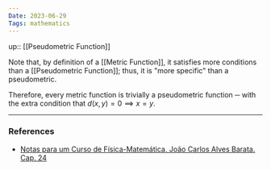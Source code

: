 ```yaml
---
Date: 2023-06-29
Tags: mathematics
---
```

up:: [[Pseudometric Function]]

Note that, by definition of a [[Metric Function]], it satisfies more conditions than a [[Pseudometric Function]]; thus, it is "more specific" than a pseudometric.

Therefore, every metric function is trivially a pseudometric function ─ with the extra condition that $d(x, y) = 0 \implies x = y$.

---
### References
- [Notas para um Curso de Física-Matemática, João Carlos Alves Barata. Cap. 24](http://denebola.if.usp.br/~jbarata/Notas_de_aula/arquivos/nc-cap24.pdf) 